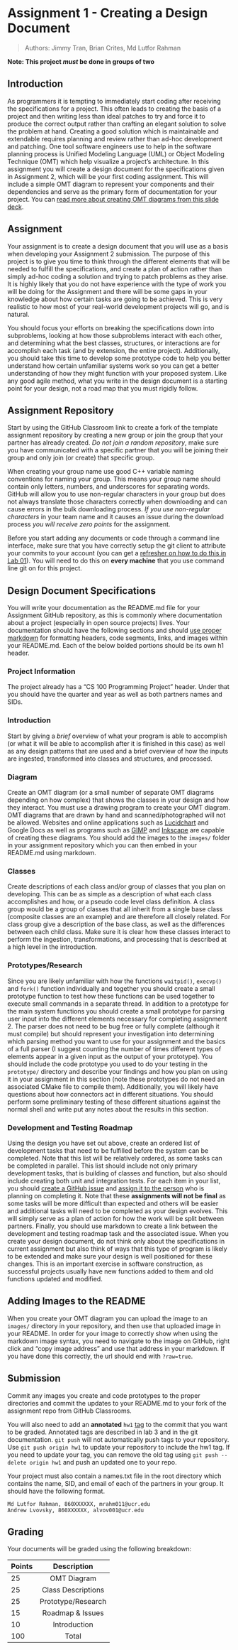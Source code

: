 # Assignment 1 - Creating a Design Document

> Authors: Jimmy Tran, Brian Crites, Md Lutfor Rahman

**Note: This project _must_ be done in groups of two**

## Introduction

As programmers it is tempting to immediately start coding after receiving the specifications for a project. This often leads to creating the basis of a project and then writing less than ideal patches to try and force it to produce the correct output rather than crafting an elegant solution to solve the problem at hand. Creating a good solution which is maintainable and extendable requires planning and review rather than ad-hoc development and patching. One tool software engineers use to help in the software planning process is Unified Modeling Language (UML) or Object Modeling Technique (OMT) which help visualize a project’s architecture. In this assignment you will create a design document for the specifications given in Assignment 2, which will be your first coding assignment. This will include a simple OMT diagram to represent your components and their dependencies and serve as the primary form of documentation for your project. You can [read more about creating OMT diagrams from this slide deck](https://docs.google.com/presentation/d/1-jPPkXIjYzA5_o6PJSY8XS5KgU94VkU9Cyup4uZ0u6c/edit?usp=sharing).

## Assignment

Your assignment is to create a design document that you will use as a basis when developing your Assignment 2 submission. The purpose of this project is to give you time to think through the different elements that will be needed to fulfill the specifications, and create a plan of action rather than simply ad-hoc coding a solution and trying to patch problems as they arise. It is highly likely that you do not have experience with the type of work you will be doing for the Assignment and there will be some gaps in your knowledge about how certain tasks are going to be achieved. This is very realistic to how most of your real-world development projects will go, and is natural. 
 
You should focus your efforts on breaking the specifications down into subproblems, looking at how those subproblems interact with each other, and determining what the best classes, structures, or interactions are for accomplish each task (and by extension, the entire project). Additionally, you should take this time to develop some prototype code to help you better understand how certain unfamiliar systems work so you can get a better understanding of how they might function with your proposed system. Like any good agile method, what you write in the design document is a starting point for your design, not a road map that you must rigidly follow.

## Assignment Repository

Start by using the GitHub Classroom link to create a fork of the template assignment repository by creating a new group or join the group that your partner has already created. _Do not join a random repository_, make sure you have communicated with a specific partner that you will be joining their group and only join (or create) that specific group. 

When creating your group name use good C++ variable naming conventions for naming your group. This means your group name should contain only letters, numbers, and underscores for separating words. GitHub will allow you to use non-regular characters in your group but does not always translate those characters correctly when downloading and can cause errors in the bulk downloading process. _If you use non-regular characters_ in your team name and it causes an issue during the download process _you will receive zero points_ for the assignment.

Before you start adding any documents or code through a command line interface, make sure that you have correctly setup the git client to attribute your commits to your account (you can get a [refresher on how to do this in Lab 01](https://github.com/cs100/template-lab-01-intro-to-sct#git-config)). You will need to do this on **every machine** that you use command line git on for this project.

## Design Document Specifications

You will write your documentation as the README.md file for your Assignment GitHub repository, as this is commonly where documentation about a project (especially in open source projects) lives. Your documentation should have the following sections and should [use proper markdown](https://guides.github.com/features/mastering-markdown/) for formatting headers, code segments, links, and images within your README.md. Each of the below bolded portions should be its own h1 header.

### Project Information
The project already has a “CS 100 Programming Project” header. Under that you should have the quarter and year as well as both partners names and SIDs.
### Introduction
Start by giving a *brief* overview of what your program is able to accomplish (or what it will be able to accomplish after it is finished in this case) as well as any design patterns that are used and a brief overview of how the inputs are ingested, transformed into classes and structures, and processed.
### Diagram
Create an OMT diagram (or a small number of separate OMT diagrams depending on how complex) that shows the classes in your design and how they interact. You must use a drawing program to create your OMT diagram. OMT diagrams that are drawn by hand and scanned/photographed will not be allowed. Websites and online applications such as [Lucidchart](https://www.lucidchart.com/) and Google Docs as well as programs such as [GIMP](https://www.gimp.org/) and [Inkscape](https://inkscape.org/) are capable of creating these diagrams. You should add the images to the `images/` folder in your assignment repository which you can then embed in your README.md using markdown.
### Classes
Create descriptions of each class and/or group of classes that you plan on developing. This can be as simple as a description of what each class accomplishes and how, or a pseudo code level class definition. A class group would be a group of classes that all inherit from a single base class (composite classes are an example) and are therefore all closely related. For class group give a description of the base class, as well as the differences between each child class. Make sure it is clear how these classes interact to perform the ingestion, transformations, and processing that is described at a high level in the introduction.
### Prototypes/Research
Since you are likely unfamiliar with how the functions `waitpid()`, `execvp()` and `fork()` function individually and together you should create a small prototype function to test how these functions can be used together to execute small commands in a separate thread. In addition to a prototype for the main system functions you should create a small prototype for parsing user input into the different elements necessary for completing assignment 2. The parser does not need to be bug free or fully complete (although it must compile) but should represent your investigation into determining which parsing method you want to use for your assignment and the basics of a full parser (I suggest counting the number of times different types of elements appear in a given input as the output of your prototype). You should include the code prototype you used to do your testing in the `prototype/` directory and describe your findings and how you plan on using it in your assignment in this section (note these prototypes do not need an associated CMake file to compile them). Additionally, you will likely have questions about how connectors act in different situations. You should perform some preliminary testing of these different situations against the normal shell and write put any notes about the results in this section.
### Development and Testing Roadmap
Using the design you have set out above, create an ordered list of development tasks that need to be fulfilled before the system can be completed. Note that this list will be relatively ordered, as some tasks can be completed in parallel. This list should include not only primary development tasks, that is building of classes and function, but also should include creating both unit and integration tests. For each item in your list, you should [create a GitHub issue](https://help.github.com/articles/creating-an-issue/) and [assign it to the person](https://help.github.com/articles/assigning-issues-and-pull-requests-to-other-github-users/) who is planning on completing it. Note that these **assignments will not be final** as some tasks will be more difficult than expected and others will be easier and additional tasks will need to be completed as your design evolves. This will simply serve as a plan of action for how the work will be split between partners. Finally, you should use markdown to create a link between the development and testing roadmap task and the associated issue.
When you create your design document, do not think only about the specifications in current assignment but also think of ways that this type of program is likely to be extended and make sure your design is well positioned for these changes. This is an important exercise in software construction, as successful projects usually have new functions added to them and old functions updated and modified.

## Adding Images to the README

When you create your OMT diagram you can upload the image to an `images/` directory in your repository, and then use that uploaded image in your README. In order for your image to correctly show when using the markdown image syntax, you need to navigate to the image on GitHub, right click and “copy image address” and use that address in your markdown. If you have done this correctly, the url should end with `?raw=true`.

## Submission

Commit any images you create and code prototypes to the proper directories and commit the updates to your README.md to your fork of the assignment repo from GitHub Classrooms.

You will also need to add an **annotated** `hw1` [tag](https://git-scm.com/book/en/v2/Git-Basics-Tagging) to the commit that you want to be graded. Annotated tags are described in lab 3 and in the git documentation. `git push` will not automatically push tags to your repository. Use `git push origin hw1` to update your repository to include the hw1 tag. If you need to update your tag, you can remove the old tag using `git push --delete origin hw1` and push an updated one to your repo.

Your project must also contain a names.txt file in the root directory which contains the name, SID, and email of each of the partners in your group. It should have the following format.

```
Md Lutfor Rahman, 860XXXXXX, mrahm011@ucr.edu
Andrew Lvovsky, 860XXXXXX, alvov001@ucr.edu
```

## Grading

Your documents will be graded using the following breakdown:

| Points        | Description           |
| -------------|:--------------------:|
| 25  | OMT Diagram |
| 25  | Class Descriptions |
| 25  | Prototype/Research |
| 15  | Roadmap & Issues |
| 10  | Introduction |
| 100  | Total |
